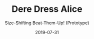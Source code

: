 ---
title: Dere Dress Alice
subtitle: Size-Shifting Beat-Them-Up! (Prototype)
date: 2019-07-31
time: 00:00
type: games
thumbnail: images/deredressalice_thumb.png
itch_link: https://meringue-rouge.itch.io/dere-dress-alice
content: |
  - **Dere Dress Alice was a prototype beat-em-up game where you play as Alice, who can transform between a big size and a small size, in order to fight enemies.**
  - **The game was posted online for the "Fragment Jam" in 2019, a game jam focused around unfinished games.**
  - デア・ドレス・アリス』は、大きなサイズと小さなサイズの間で変身できるアリスを操作して敵と戦う、プロトタイプのビート・アップ・ゲームだった。
  - このゲームは、2019年に開催された未完成のゲームに焦点を当てたゲームジャム「Fragment Jam」のためにオンラインに投稿された。
---